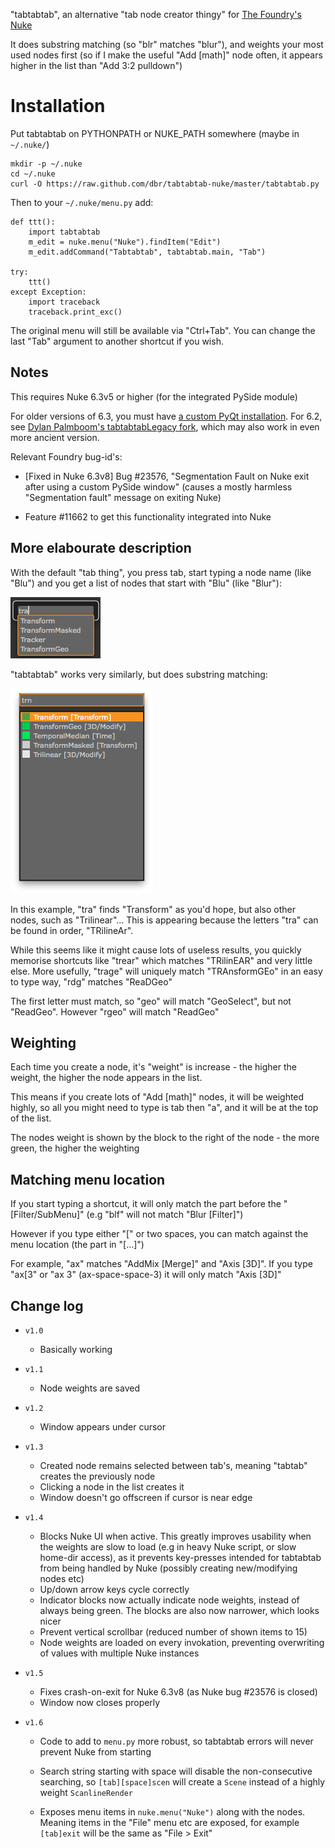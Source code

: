 "tabtabtab", an alternative "tab node creator thingy" for [The
Foundry's Nuke](http://www.thefoundry.co.uk/products/nuke)

It does substring matching (so "blr" matches "blur"), and weights your
most used nodes first (so if I make the useful "Add [math]" node
often, it appears higher in the list than "Add 3:2 pulldown")

# Installation

Put tabtabtab on PYTHONPATH or NUKE_PATH somewhere (maybe in `~/.nuke/`)

    mkdir -p ~/.nuke
    cd ~/.nuke
    curl -O https://raw.github.com/dbr/tabtabtab-nuke/master/tabtabtab.py

Then to your `~/.nuke/menu.py` add:

    def ttt():
        import tabtabtab
        m_edit = nuke.menu("Nuke").findItem("Edit")
        m_edit.addCommand("Tabtabtab", tabtabtab.main, "Tab")

    try:
        ttt()
    except Exception:
        import traceback
        traceback.print_exc()


The original menu will still be available via "Ctrl+Tab". You can
change the last "Tab" argument to another shortcut if you wish.


## Notes

This requires Nuke 6.3v5 or higher (for the integrated PySide module)

For older versions of 6.3, you must have
[a custom PyQt installation][pyqtinstall]. For 6.2, see
[Dylan Palmboom's tabtabtabLegacy fork][legacy], which may also work
in even more ancient version.

[pyqtinstall]: http://docs.thefoundry.co.uk/nuke/63/pythondevguide/custom_panels.html#extending-nuke-with-pyqt
[legacy]: http://www.nukepedia.com/gizmos/python-scripts/ui/tabtabtablegacy/

Relevant Foundry bug-id's:

* [Fixed in Nuke 6.3v8] Bug #23576, "Segmentation Fault on Nuke exit after using a custom
PySide window" (causes a mostly harmless "Segmentation fault" message
on exiting Nuke)

* Feature #11662 to get this functionality integrated into Nuke

## More elabourate description

With the default "tab thing", you press tab, start typing a node name
(like "Blu") and you get a list of nodes that start with "Blu" (like
"Blur"):

![Nuke's builtin tab thing](imgs/nuke_tab.png)

"tabtabtab" works very similarly, but does substring matching:

![tabtabtab](imgs/tabtabtab.png)

In this example, "tra" finds "Transform" as you'd hope, but also other
nodes, such as "Trilinear"... This is appearing because the letters
"tra" can be found in order, "TRilineAr".

While this seems like it might cause lots of useless results, you
quickly memorise shortcuts like "trear" which matches "TRilinEAR" and
very little else. More usefully, "trage" will uniquely match "TRAnsformGEo"
in an easy to type way, "rdg" matches "ReaDGeo"

The first letter must match, so "geo" will match "GeoSelect", but not
"ReadGeo". However "rgeo" will match "ReadGeo"

## Weighting

Each time you create a node, it's "weight" is increase - the higher
the weight, the higher the node appears in the list.

This means if you create lots of "Add [math]" nodes, it will be
weighted highly, so all you might need to type is tab then "a", and it
will be at the top of the list.

The nodes weight is shown by the block to the right of the node - the
more green, the higher the weighting

## Matching menu location

If you start typing a shortcut, it will only match the part before the
"[Filter/SubMenu]" (e.g "blf" will not match "Blur [Filter]")

However if you type either "[" or two spaces, you can match against
the menu location (the part in "[...]")

For example, "ax" matches "AddMix [Merge]" and "Axis [3D]". If you
type "ax[3" or "ax 3" (ax-space-space-3) it will only match "Axis
[3D]"

## Change log

* `v1.0`
  * Basically working

* `v1.1`
  * Node weights are saved

* `v1.2`
  * Window appears under cursor

* `v1.3`
  * Created node remains selected between tab's, meaning "tabtab"
    creates the previously node
  * Clicking a node in the list creates it
  * Window doesn't go offscreen if cursor is near edge

* `v1.4`

  * Blocks Nuke UI when active. This greatly improves usability when
    the weights are slow to load (e.g in heavy Nuke script, or slow
    home-dir access), as it prevents key-presses intended for
    tabtabtab from being handled by Nuke (possibly creating
    new/modifying nodes etc)
  * Up/down arrow keys cycle correctly
  * Indicator blocks now actually indicate node weights, instead of
    always being green. The blocks are also now narrower, which looks
    nicer
  * Prevent vertical scrollbar (reduced number of shown items to 15)
  * Node weights are loaded on every invokation, preventing
    overwriting of values with multiple Nuke instances

* `v1.5`

  * Fixes crash-on-exit for Nuke 6.3v8 (as Nuke bug #23576 is closed)
  * Window now closes properly

* `v1.6`

  * Code to add to `menu.py` more robust, so tabtabtab errors will
    never prevent Nuke from starting

  * Search string starting with space will disable the non-consecutive
    searching, so `[tab][space]scen` will create a `Scene` instead of
    a highly weight `ScanlineRender`

  * Exposes menu items in `nuke.menu("Nuke")` along with the nodes.
    Meaning items in the "File" menu etc are exposed, for example
    `[tab]exit` will be the same as "File > Exit"
